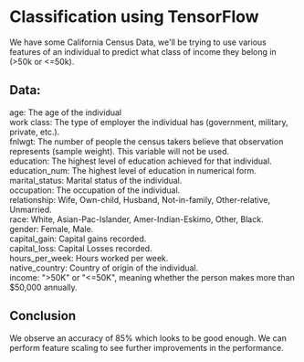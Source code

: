 # Classification using TensorFlow #
We have some California Census Data, we'll be trying to use various features of an individual to predict what class of income they belong in (>50k or <=50k).

## Data: ##  

age:	The age of the individual  
work class:	The type of employer the individual has (government, military, private, etc.).  
fnlwgt:	The number of people the census takers believe that observation represents (sample weight). This variable will not be used.  
education:	The highest level of education achieved for that individual.  
education_num:	The highest level of education in numerical form.  
marital_status:	Marital status of the individual.  
occupation:		The occupation of the individual.  
relationship:	Wife, Own-child, Husband, Not-in-family, Other-relative, Unmarried.  
race:		White, Asian-Pac-Islander, Amer-Indian-Eskimo, Other, Black.  
gender:		Female, Male.  
capital_gain:		Capital gains recorded.  
capital_loss:		Capital Losses recorded.  
hours_per_week:	Hours worked per week.  
native_country:	Country of origin of the individual.  
income:	">50K" or "<=50K", meaning whether the person makes more than $50,000 annually.  

## Conclusion ##
We observe an accuracy of 85% which looks to be good enough. We can perform feature scaling to see further improvements in the performance.
